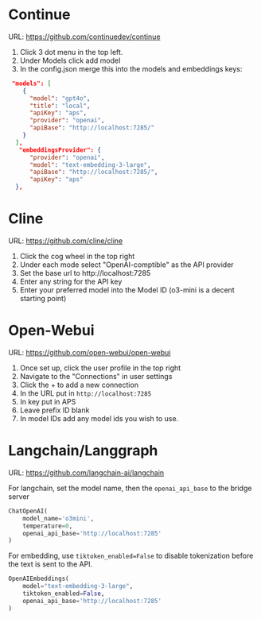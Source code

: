 # Continue

URL: https://github.com/continuedev/continue

1. Click 3 dot menu in the top left. 
2. Under Models click add model
3. In the config.json merge this into the models and embeddings keys: 

```json
 "models": [
    {
      "model": "gpt4o",
      "title": "local",
      "apiKey": "aps",
      "provider": "openai",
      "apiBase": "http://localhost:7285/"
    }
  ],
   "embeddingsProvider": {
      "provider": "openai",
      "model": "text-embedding-3-large", 
      "apiBase": "http://localhost:7285/",
      "apiKey": "aps"
  },
```

# Cline

URL: https://github.com/cline/cline

1. Click the cog wheel in the top right
2. Under each mode select "OpenAI-comptible" as the API provider
3. Set the base url to http://localhost:7285
4. Enter any string for the API key
5. Enter your preferred model into the Model ID (o3-mini is a decent starting point)

# Open-Webui

URL: https://github.com/open-webui/open-webui

1. Once set up, click the user profile in the top right
2. Navigate to the "Connections" in user settings
3. Click the + to add a new connection
4. In the URL put in `http://localhost:7285`
5. In key put in APS
6. Leave prefix ID blank
7. In model IDs add any model ids you wish to use.


# Langchain/Langgraph

URL: https://github.com/langchain-ai/langchain

For langchain, set the model name, then the `openai_api_base` to the bridge server

```py
ChatOpenAI(
    model_name='o3mini', 
    temperature=0, 
    openai_api_base='http://localhost:7285'
)
```

For embedding, use `tiktoken_enabled=False` to disable tokenization before the text is sent to the API. 
```py
OpenAIEmbeddings(
    model="text-embedding-3-large",
    tiktoken_enabled=False,
    openai_api_base='http://localhost:7285'
)
```
